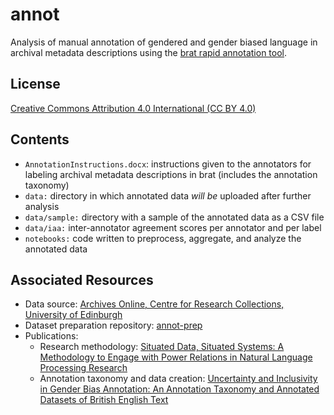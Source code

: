 # annot

Analysis of manual annotation of gendered and gender biased language in archival metadata descriptions using the [brat rapid annotation tool]().

## License
[Creative Commons Attribution 4.0 International (CC BY 4.0)](https://creativecommons.org/licenses/by/4.0/)

## Contents

* `AnnotationInstructions.docx`: instructions given to the annotators for labeling archival metadata descriptions in brat (includes the annotation taxonomy)
* `data:` directory in which annotated data *will be* uploaded after further analysis
* `data/sample:` directory with a sample of the annotated data as a CSV file
* `data/iaa:` inter-annotator agreement scores per annotator and per label
* `notebooks:` code written to preprocess, aggregate, and analyze the annotated data

## Associated Resources

* Data source: [Archives Online, Centre for Research Collections, University of Edinburgh](archives.collections.ed.ac.uk)
* Dataset preparation repository: [annot-prep](https://github.com/thegoose20/annot-prep)
* Publications:
  * Research methodology: [Situated Data, Situated Systems: A Methodology to Engage with Power Relations in Natural Language Processing Research](https://aclanthology.org/2020.gebnlp-1.10/)
  * Annotation taxonomy and data creation: [Uncertainty and Inclusivity in Gender Bias Annotation: An Annotation Taxonomy and Annotated Datasets of British English Text](https://aclanthology.org/2022.gebnlp-1.4/)
